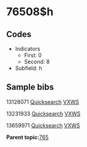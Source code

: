 # 76508$h

## Codes

-   Indicators
    -   First: 0
    -   Second: 8
-   Subfield: h

## Sample bibs

13128071 [Quicksearch](https://search.library.yale.edu/catalog/13128071) [VXWS](http://prodorbis.library.yale.edu:7014/vxws/GetHoldingsService?bibId=13128071)

13231933 [Quicksearch](https://search.library.yale.edu/catalog/13231933) [VXWS](http://prodorbis.library.yale.edu:7014/vxws/GetHoldingsService?bibId=13231933)

13659971 [Quicksearch](https://search.library.yale.edu/catalog/13659971) [VXWS](http://prodorbis.library.yale.edu:7014/vxws/GetHoldingsService?bibId=13659971)

**Parent topic:**[765](../../tags/765/765.md)

